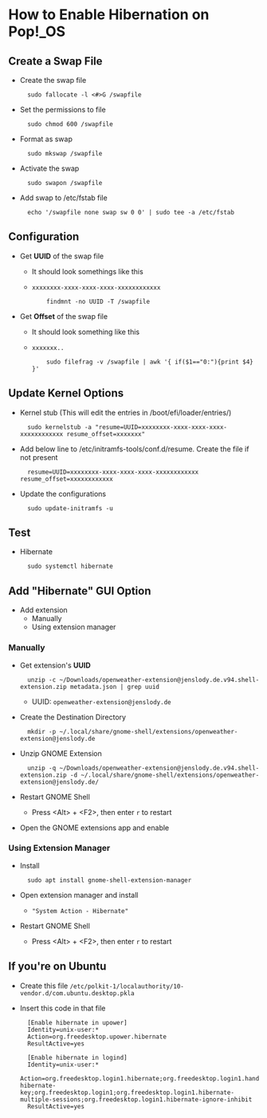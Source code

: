 # How to Enable Hibernation on Pop!_OS

## Create a Swap File

- Create the swap file

        sudo fallocate -l <#>G /swapfile

- Set the permissions to file

        sudo chmod 600 /swapfile

- Format as swap

        sudo mkswap /swapfile

- Activate the swap

        sudo swapon /swapfile

- Add swap to /etc/fstab file

        echo '/swapfile none swap sw 0 0' | sudo tee -a /etc/fstab

## Configuration

- Get __UUID__ of the swap file
  - It should look somethings like this
  - `xxxxxxxx-xxxx-xxxx-xxxx-xxxxxxxxxxxx`

            findmnt -no UUID -T /swapfile

- Get __Offset__ of the swap file
  - It should look something like this
  - `xxxxxxx..`

            sudo filefrag -v /swapfile | awk '{ if($1=="0:"){print $4} }'

## Update Kernel Options

- Kernel stub (This will edit the entries in /boot/efi/loader/entries/)

        sudo kernelstub -a "resume=UUID=xxxxxxxx-xxxx-xxxx-xxxx-xxxxxxxxxxxx resume_offset=xxxxxxx"

- Add below line to /etc/initramfs-tools/conf.d/resume. Create the file if not present

        resume=UUID=xxxxxxxx-xxxx-xxxx-xxxx-xxxxxxxxxxxx resume_offset=xxxxxxxxxxxx

- Update the configurations

        sudo update-initramfs -u

## Test

- Hibernate

        sudo systemctl hibernate

## Add "Hibernate" GUI Option

- Add extension
  - Manually
  - Using extension manager

### __Manually__

- Get extension's __UUID__

        unzip -c ~/Downloads/openweather-extension@jenslody.de.v94.shell-extension.zip metadata.json | grep uuid

  - UUID: `openweather-extension@jenslody.de`

- Create the Destination Directory

        mkdir -p ~/.local/share/gnome-shell/extensions/openweather-extension@jenslody.de

- Unzip GNOME Extension

        unzip -q ~/Downloads/openweather-extension@jenslody.de.v94.shell-extension.zip -d ~/.local/share/gnome-shell/extensions/openweather-extension@jenslody.de/

- Restart GNOME Shell
  - Press \<Alt\> + \<F2\>, then enter `r` to restart

- Open the GNOME extensions app and enable

### __Using Extension Manager__

- Install

        sudo apt install gnome-shell-extension-manager

- Open extension manager and install
  - `"System Action - Hibernate"`

- Restart GNOME Shell
  - Press \<Alt\> + \<F2\>, then enter `r` to restart

## If you're on Ubuntu

- Create this file `/etc/polkit-1/localauthority/10-vendor.d/com.ubuntu.desktop.pkla`

- Insert this code in that file

        [Enable hibernate in upower]
        Identity=unix-user:*
        Action=org.freedesktop.upower.hibernate
        ResultActive=yes

        [Enable hibernate in logind]
        Identity=unix-user:*
        Action=org.freedesktop.login1.hibernate;org.freedesktop.login1.handle-hibernate-key;org.freedesktop.login1;org.freedesktop.login1.hibernate-multiple-sessions;org.freedesktop.login1.hibernate-ignore-inhibit
        ResultActive=yes
